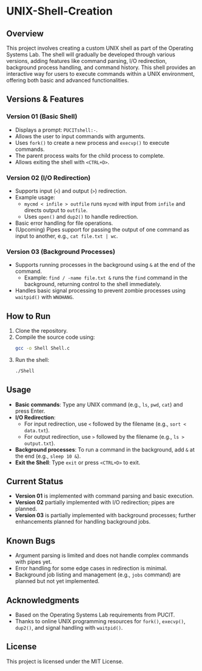 # UNIX-Shell-Creation

## Overview
This project involves creating a custom UNIX shell as part of the Operating Systems Lab. The shell will gradually be developed through various versions, adding features like command parsing, I/O redirection, background process handling, and command history. This shell provides an interactive way for users to execute commands within a UNIX environment, offering both basic and advanced functionalities.

## Versions & Features

### Version 01 (Basic Shell)
- Displays a prompt: `PUCITshell:-`.
- Allows the user to input commands with arguments.
- Uses `fork()` to create a new process and `execvp()` to execute commands.
- The parent process waits for the child process to complete.
- Allows exiting the shell with `<CTRL+D>`.

### Version 02 (I/O Redirection)
- Supports input (`<`) and output (`>`) redirection.
- Example usage:
  - `mycmd < infile > outfile` runs `mycmd` with input from `infile` and directs output to `outfile`.
  - Uses `open()` and `dup2()` to handle redirection.
- Basic error handling for file operations.
- (Upcoming) Pipes support for passing the output of one command as input to another, e.g., `cat file.txt | wc`.

### Version 03 (Background Processes)
- Supports running processes in the background using `&` at the end of the command.
  - Example: `find / -name file.txt &` runs the `find` command in the background, returning control to the shell immediately.
- Handles basic signal processing to prevent zombie processes using `waitpid()` with `WNOHANG`.

## How to Run
1. Clone the repository.
2. Compile the source code using:
   ```bash
   gcc -o Shell Shell.c
   ```
3. Run the shell:
   ```bash
   ./Shell
   ```

## Usage
- **Basic commands**: Type any UNIX command (e.g., `ls`, `pwd`, `cat`) and press Enter.
- **I/O Redirection**:
  - For input redirection, use `<` followed by the filename (e.g., `sort < data.txt`).
  - For output redirection, use `>` followed by the filename (e.g., `ls > output.txt`).
- **Background processes**: To run a command in the background, add `&` at the end (e.g., `sleep 10 &`).
- **Exit the Shell**: Type `exit` or press `<CTRL+D>` to exit.

## Current Status
- **Version 01** is implemented with command parsing and basic execution.
- **Version 02** partially implemented with I/O redirection; pipes are planned.
- **Version 03** is partially implemented with background processes; further enhancements planned for handling background jobs.

## Known Bugs
- Argument parsing is limited and does not handle complex commands with pipes yet.
- Error handling for some edge cases in redirection is minimal.
- Background job listing and management (e.g., `jobs` command) are planned but not yet implemented.

## Acknowledgments
- Based on the Operating Systems Lab requirements from PUCIT.
- Thanks to online UNIX programming resources for `fork()`, `execvp()`, `dup2()`, and signal handling with `waitpid()`.

## License
This project is licensed under the MIT License.

